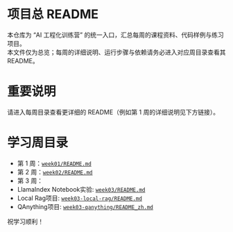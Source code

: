 # 项目总 README

本仓库为 “AI 工程化训练营” 的统一入口，汇总每周的课程资料、代码样例与练习项目。  
本文件仅为总览；每周的详细说明、运行步骤与依赖请务必进入对应周目录查看其 README。

# 重要说明

请进入每周目录查看更详细的 README（例如第 1 周的详细说明见下方链接）。


# 学习周目录
- 第 1 周：[`week01/README.md`](week01/README.md)
- 第 2 周：[`week02/README.md`](week02/README.md)
- 第 3 周：
- LlamaIndex Notebook实验: [`week03/README.md`](week03/README.md)
- Local Rag项目: [`week03-local-rag/README.md`](week03-local-rag/README.md)
- QAnything项目: [`week03-qanything/README_zh.md`](week03-qanything/README_zh.md)

祝学习顺利！